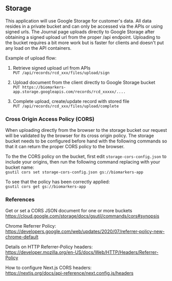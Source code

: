 ## Storage

This application will use Google Storage for customer's data. All data resides in a private bucket and can only be accessed via the APIs or using signed urls. The Journal page uploads directly to Google Storage after obtaining a signed upload url from the proper /api endpoint. Uploading to the bucket requires a bit more work but is faster for clients and doesn't put any load on the API containers.

Example of upload flow:

1. Retrieve signed upload url from APIs  
   `PUT /api/records/rcd_xxx/files/upload/sign`

2. Upload document from the client directly to Google Storage bucket  
   `PUT https://biomarkers-app.storage.googleapis.com/records/rcd_xxxxx/....`

3. Complete upload, create/update record with stored file  
   `PUT /api/records/rcd_xxx/files/upload/complete`

### Cross Origin Access Policy (CORS)

When uploading directly from the browser to the storage bucket our request will be validated by the browser for its cross origin policy. The storage bucket needs to be configured before hand with the following commands so that it can return the proper CORS policy to the browser.

To the the CORS policy on the bucket, first edit `storage-cors-config.json` to include your origins, then run the following command replacing with your bucket name:  
`gsutil cors set storage-cors-config.json gs://biomarkers-app`

To see that the policy has been correctly applied:  
`gsutil cors get gs://biomarkers-app`

### References

Get or set a CORS JSON document for one or more buckets  
https://cloud.google.com/storage/docs/gsutil/commands/cors#synopsis

Chrome Referrer Policy:  
https://developers.google.com/web/updates/2020/07/referrer-policy-new-chrome-default

Details on HTTP Referrer-Policy headers:  
https://developer.mozilla.org/en-US/docs/Web/HTTP/Headers/Referrer-Policy

How to configure Next.js CORS headers:  
https://nextjs.org/docs/api-reference/next.config.js/headers
